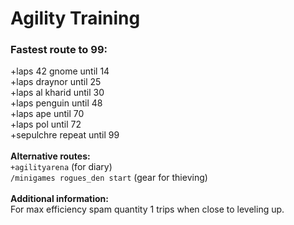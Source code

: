 # Agility Training

### Fastest route to 99:

\+laps 42 gnome until 14\
\+laps draynor until 25\
\+laps al kharid until 30\
\+laps penguin until 48\
\+laps ape until 70\
\+laps pol until 72\
\+sepulchre repeat until 99\
\
**Alternative routes:**\
`+agilityarena` (for diary)\
`/minigames rogues_den start` (gear for thieving)\
\
**Additional information:**\
For max efficiency spam quantity 1 trips when close to leveling up.
